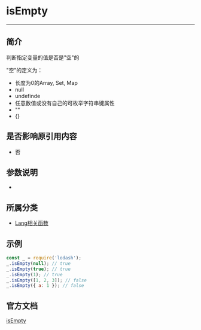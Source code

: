 # isEmpty

---

## 简介

判断指定变量的值是否是"空"的

"空"的定义为：
- 长度为0的Array, Set, Map
- null
- undefinde
- 任意数值或没有自己的可枚举字符串键属性
- ""
- {}

## 是否影响原引用内容

- 否

## 参数说明

- 

## 所属分类

- [Lang相关函数](/repository/libraries/Lodash/Lang.md#lang相关函数)

## 示例

```javascript
const _ = require('lodash');
_.isEmpty(null); // true
_.isEmpty(true); // true
_.isEmpty(1); // true
_.isEmpty([1, 2, 3]); // false
_.isEmpty({ a: 1 }); // false
```

## 官方文档

[isEmpty](https://lodash.com/docs/4.17.15#isEmpty)